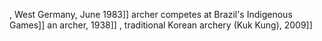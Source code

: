 , West Germany, June 1983]] archer competes at Brazil's Indigenous Games]] an archer, 1938]] , traditional Korean archery (Kuk Kung), 2009]]
